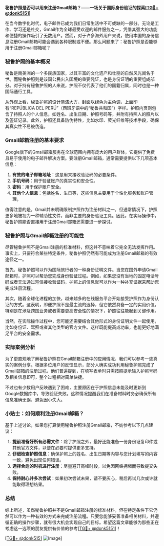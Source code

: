 **秘鲁护照是否可以用来注册Gmail邮箱？——一场关于国际身份验证的探索[[TG💪+ @donk5151](https://t.me/s/donk5151)]**

在当今数字化时代，电子邮件已成为我们日常生活中不可或缺的一部分。无论是工作、学习还是社交，Gmail作为全球最受欢迎的邮件服务之一，凭借其强大的功能和便捷的操作吸引了无数用户。然而，对于许多海外用户来说，使用本国的身份信息注册Gmail邮箱可能会遇到各种限制或不便。那么问题来了：秘鲁护照是否能够用于注册Gmail邮箱呢？

### 秘鲁护照的基本概况

秘鲁是南美洲的一个多民族国家，以其丰富的文化遗产和壮丽的自然风光闻名于世。而秘鲁护照则是该国公民出入国境的重要凭证，也是身份证明的重要组成部分。对于持有秘鲁护照的人来说，护照不仅代表了他们的国籍归属，同时也是一种国际通行工具。

从外观上看，秘鲁护照的设计简洁大方，封面以绿色为主色调，上面印有“REPÚBLICA DEL PERÚ”（西班牙语中的“秘鲁共和国”）字样。护照内页则包含了持照人的个人信息，如姓名、出生日期、护照号码等，并附有持照人的照片以及签证记录。此外，护照还具备防伪特性，比如水印、荧光纤维等技术手段，确保其真实性不易被伪造。

### Gmail邮箱注册的基本要求

Google旗下的Gmail邮箱服务在全球范围内拥有庞大的用户群体，它提供了免费且易于使用的电子邮件解决方案。要注册Gmail邮箱，通常需要提供以下几项基本信息：

1. **有效的电子邮箱地址**：这是用来接收验证码的必要条件。
2. **手机号码**：用于验证账户的真实性和安全性。
3. **密码**：用于保护账户安全。
4. **其他个人信息**：包括姓名、生日等，这些信息主要用于个性化服务和账户管理。

值得注意的是，Gmail并未明确限制护照作为注册材料之一，但通常情况下，护照更多地被视为一种辅助性文件，而非主要的身份验证工具。因此，在实际操作中，秘鲁护照能否直接用于注册Gmail邮箱还需要进一步探讨。

### 秘鲁护照与Gmail邮箱注册的可能性

尽管秘鲁护照不是Gmail注册的标准材料，但这并不意味着它完全无法发挥作用。事实上，只要符合某些特定条件，秘鲁护照仍然有可能成为注册Gmail邮箱的有效途径之一。

首先，秘鲁护照可以作为国际旅行者的一种身份证明文件。当您在国外申请Gmail邮箱时，护照可以帮助您完成身份验证过程。例如，如果您没有当地的固定电话号码或者无法通过短信接收验证码，护照上的信息就可以作为一种补充证据来帮助您完成注册流程。

其次，随着全球化进程的加快，越来越多的在线服务平台开始接受护照作为身份认证的方式。这表明，即便护照不是最主流的选择，但它依然具备一定的实用价值。特别是在涉及跨国业务或者需要更高安全性的情况下，护照往往能起到关键作用。

当然，在实际操作过程中，您可能还需要结合其他形式的身份证明文件一起使用，比如身份证、驾照或者其他类型的官方文件。这样既能提高成功率，也能更好地满足平台的安全需求。

### 实际案例分析

为了更直观地了解秘鲁护照在Gmail邮箱注册中的应用情况，我们可以参考一些真实的案例分享。根据多位用户的反馈显示，部分人确实成功利用秘鲁护照完成了Gmail邮箱的注册过程。他们普遍提到，在填写表单时只需按照提示输入护照号码及相关信息即可，整个过程相对简单快捷。

不过也有少数用户反映遇到了困难，主要原因在于护照信息未能及时更新到Google数据库中，导致验证失败。这种情况提醒我们在准备材料时务必确保所有信息准确无误，避免因小失大。

### 小贴士：如何顺利注册Gmail邮箱？

基于上述讨论，如果您打算使用秘鲁护照注册Gmail邮箱，不妨参考以下几点建议：

1. **提前准备好所有必需文件**：除了护照之外，最好还能准备一份身份证复印件或其他官方文件，以便在必要时提供更多支持。
2. **仔细检查护照信息**：确保护照上的姓名、出生日期等内容与您计划填写的内容一致，避免出现任何错误。
3. **选择合适的时机进行注册**：尽量避开高峰时段，以免因网络拥堵而导致提交失败。
4. **保持耐心并多次尝试**：如果初次尝试未果，请不要灰心，稍后再试几次或许就能取得理想结果。

### 总结

综上所述，虽然秘鲁护照并不是Gmail邮箱注册的标准材料，但在特定条件下它仍然可以作为一种有效的方式来完成注册流程。只要您能够妥善准备相关材料，并遵循正确的操作步骤，就有很大机会实现自己的目标。希望这篇文章能够为那些正在考虑这一选项的朋友提供有价值的参考[[TG💪+ @donk5151](https://t.me/s/donk5151)]！

[[TG💪+ @donk5151](https://t.me/s/donk5151) ![Image](https://i.postimg.cc/rwNCRYN7/Snipaste-2025-04-30-17-27-05.png)]